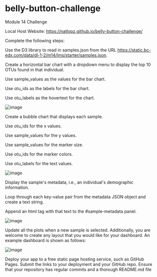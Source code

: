 # belly-button-challenge
Module 14 Challenge

Local Host Website: https://natlopz.github.io/belly-button-challenge/

Complete the following steps:

Use the D3 library to read in samples.json from the URL https://static.bc-edx.com/data/dl-1-2/m14/lms/starter/samples.json.

Create a horizontal bar chart with a dropdown menu to display the top 10 OTUs found in that individual.

Use sample_values as the values for the bar chart.

Use otu_ids as the labels for the bar chart.

Use otu_labels as the hovertext for the chart.

![image](https://github.com/natlopz/belly-button-challenge/assets/152227662/3f3d7820-8c3f-4221-a660-4b22f7750afc)

Create a bubble chart that displays each sample.

Use otu_ids for the x values.

Use sample_values for the y values.

Use sample_values for the marker size.

Use otu_ids for the marker colors.

Use otu_labels for the text values.

![image](https://github.com/natlopz/belly-button-challenge/assets/152227662/1a195e47-6ae9-461d-82d7-a69c74b680ea)

Display the sample's metadata, i.e., an individual's demographic information.

Loop through each key-value pair from the metadata JSON object and create a text string.

Append an html tag with that text to the #sample-metadata panel.

![image](https://github.com/natlopz/belly-button-challenge/assets/152227662/cb14850e-99b2-487c-9f75-320e00b2ee14)

Update all the plots when a new sample is selected. Additionally, you are welcome to create any layout that you would like for your dashboard. An example dashboard is shown as follows:

![image](https://github.com/natlopz/belly-button-challenge/assets/152227662/92e3f1cd-7457-4264-89af-defe358bd614)

Deploy your app to a free static page hosting service, such as GitHub Pages. Submit the links to your deployment and your GitHub repo. Ensure that your repository has regular commits and a thorough README.md file



